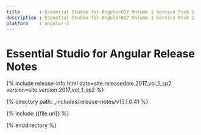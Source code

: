 ```yaml
---
title 		: Essential Studio for Angular017 Volume 1 Service Pack 2  Release Notes
description : Essential Studio for Angular017 Volume 1 Service Pack 2  Release Notes
platform 	: angular-2
---
```


# Essential Studio for Angular Release Notes

{% include release-info.html date=site.releasedate.2017_vol_1_sp2 version=site.version.2017_vol_1_sp2 %} 

{% directory path: _includes/release-notes/v15.1.0.41 %}

{% include {{file.url}} %}

{% enddirectory %}